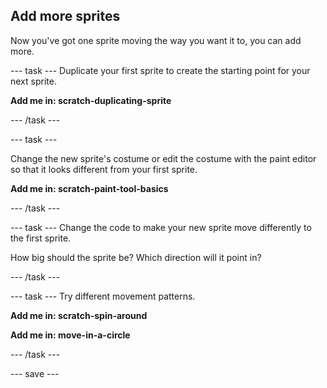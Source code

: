 ## Add more sprites
Now you've got one sprite moving the way you want it to, you can add more. 

--- task ---
Duplicate your first sprite to create the starting point for your next sprite.

**Add me in: scratch-duplicating-sprite**

--- /task ---

--- task ---

Change the new sprite's costume or edit the costume with the paint editor so that it looks different from your first sprite. 

**Add me in: scratch-paint-tool-basics**


--- /task ---

--- task ---
Change the code to make your new sprite move differently to the first sprite. 

How big should the sprite be? 
Which direction will it point in?

--- /task ---

--- task ---
Try different movement patterns. 

**Add me in: scratch-spin-around**

**Add me in: move-in-a-circle**

--- /task ---

--- save ---
